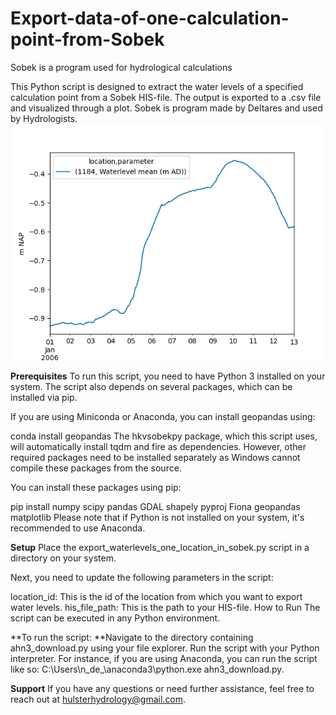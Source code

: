 # Export-data-of-one-calculation-point-from-Sobek
Sobek is a program used for hydrological calculations

This Python script is designed to extract the water levels of a specified calculation point from a Sobek HIS-file. The output is exported to a .csv file and visualized through a plot.
Sobek is program made by Deltares and used by Hydrologists.
![alt text](https://github.com/HulsterHydrology/Export-data-of-one-calculation-point-from-Sobek/blob/main/1184.png)

**Prerequisites**
To run this script, you need to have Python 3 installed on your system. The script also depends on several packages, which can be installed via pip.

If you are using Miniconda or Anaconda, you can install geopandas using:

conda install geopandas
The hkvsobekpy package, which this script uses, will automatically install tqdm and fire as dependencies. However, other required packages need to be installed separately as Windows cannot compile these packages from the source.

You can install these packages using pip:

pip install numpy scipy pandas GDAL shapely pyproj Fiona geopandas matplotlib
Please note that if Python is not installed on your system, it's recommended to use Anaconda.

**Setup**
Place the export_waterlevels_one_location_in_sobek.py script in a directory on your system.

Next, you need to update the following parameters in the script:

location_id: This is the id of the location from which you want to export water levels.
his_file_path: This is the path to your HIS-file.
How to Run
The script can be executed in any Python environment.

**To run the script:
**Navigate to the directory containing ahn3_download.py using your file explorer.
Run the script with your Python interpreter. For instance, if you are using Anaconda, you can run the script like so: C:\Users\n_de_\anaconda3\python.exe ahn3_download.py.

**Support**
If you have any questions or need further assistance, feel free to reach out at hulsterhydrology@gmail.com.
